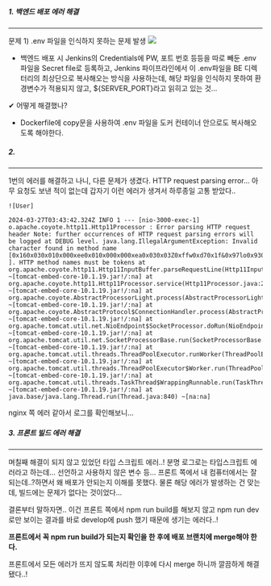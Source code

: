 ##### 1. 백엔드 배포 에러 해결
---
문제 1) .env 파일을 인식하지 못하는 문제 발생
	![](https://i.imgur.com/m2zZXe9.png)
	
* 백엔드 배포 시 Jenkins의 Credentials에 PW, 포트 번호 등등을 따로 빼둔 .env 파일을 Secret file로 등록하고, Jenkins 파이프라인에서 이 .env파일을 BE 디렉터리의 최상단으로 복사해오는 방식을 사용하는데, 해당 파일을 인식하지 못하여 환경변수가 적용되지 않고, ${SERVER_PORT}라고 읽히고 있는 것...

✔ 어떻게 해결했나?
* Dockerfile에 copy문을 사용하여 .env 파일을 도커 컨테이너 안으로도 복사해오도록 해야한다.

##### 2. 
---
1번의 에러를 해결하고 나니, 다른 문제가 생겼다.
HTTP request parsing error...
아무 요청도 보낸 적이 없는데 갑자기 이런 에러가 생겨서 하루종일 고통 받았다..

```
![User]

2024-03-27T03:43:42.324Z INFO 1 --- [nio-3000-exec-1] o.apache.coyote.http11.Http11Processor : Error parsing HTTP request header Note: further occurrences of HTTP request parsing errors will be logged at DEBUG level. java.lang.IllegalArgumentException: Invalid character found in method name [0x160x030x010x000xee0x010x000x000xea0x030x03Z0xffw0xd70x1f&0x97lo0x930xbb0xa20xb40x910xc10x8e0x92b0xad0x1f0xa10xea0x070xdf00x1f0xd2s;t0xf70x9e ]. HTTP method names must be tokens at org.apache.coyote.http11.Http11InputBuffer.parseRequestLine(Http11InputBuffer.java:407) ~[tomcat-embed-core-10.1.19.jar!/:na] at org.apache.coyote.http11.Http11Processor.service(Http11Processor.java:264) ~[tomcat-embed-core-10.1.19.jar!/:na] at org.apache.coyote.AbstractProcessorLight.process(AbstractProcessorLight.java:63) ~[tomcat-embed-core-10.1.19.jar!/:na] at org.apache.coyote.AbstractProtocol$ConnectionHandler.process(AbstractProtocol.java:896) ~[tomcat-embed-core-10.1.19.jar!/:na] at org.apache.tomcat.util.net.NioEndpoint$SocketProcessor.doRun(NioEndpoint.java:1744) ~[tomcat-embed-core-10.1.19.jar!/:na] at org.apache.tomcat.util.net.SocketProcessorBase.run(SocketProcessorBase.java:52) ~[tomcat-embed-core-10.1.19.jar!/:na] at org.apache.tomcat.util.threads.ThreadPoolExecutor.runWorker(ThreadPoolExecutor.java:1191) ~[tomcat-embed-core-10.1.19.jar!/:na] at org.apache.tomcat.util.threads.ThreadPoolExecutor$Worker.run(ThreadPoolExecutor.java:659) ~[tomcat-embed-core-10.1.19.jar!/:na] at org.apache.tomcat.util.threads.TaskThread$WrappingRunnable.run(TaskThread.java:63) ~[tomcat-embed-core-10.1.19.jar!/:na] at java.base/java.lang.Thread.run(Thread.java:840) ~[na:na]
```

nginx 쪽 에러 같아서 로그를 확인해보니...
















##### 3. 프론트 빌드 에러 해결
---
며칠째 해결이 되지 않고 있었던 타입 스크립트 에러..!
분명 로그로는 타입스크립트 에러라고 하는데...
선언하고 사용하지 않은 변수 등...
프론트 쪽에서 내 컴퓨터에서는 잘 되는데..?하면서 왜 배포가 안되는지 이해를 못했다.
물론 해당 에러가 발생하는 건 맞는데, 빌드에는 문제가 없다는 것이었다...

결론부터 말하자면..
이건 프론트 쪽에서 npm run build를 해보지 않고 npm run dev로만 보이는 결과를 바로 develop에 push 했기 때문에 생기는 에러다..!

**프론트에서 꼭 npm run build가 되는지 확인을 한 후에 배포 브랜치에 merge해야 한다.**


프론트에서 모든 에러가 뜨지 않도록 처리한 이후에 다시 merge 하니까 깔끔하게 해결됐다..!


